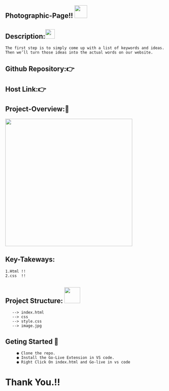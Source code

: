 ## Photographic-Page!!   <img src="https://graphicriver.img.customer.envatousercontent.com/files/60329664/Photography+Logo+Template+Preview.jpg?auto=compress%2Cformat&fit=crop&crop=top&w=590&h=590&s=3bfac6da5de53beca3f6d861b55e061a.jpg" width="40" height="40" />

## Description:<img src="https://pic.onlinewebfonts.com/svg/img_285272.png" width="30" height="30" />
    The first step is to simply come up with a list of keywords and ideas. Then we’ll turn those ideas into the actual words on our website.
    

## Github Repository:👉


## Host Link:👉


## Project-Overview:🎦

<img src="https://user-images.githubusercontent.com/108171444/180623393-f38dbb30-60a6-481c-afbb-ed8d0bc72b1b.jpeg"  width="400" height="400" />




## Key-Takeways:
    1.Html !!
    2.css  !!
    
    
    
    
## Project Structure: <img src="https://www.crushpixel.com/big-static18/preview4/project-template-rgb-color-icon-2925566.jpg" width="50" height="50" />
       --> index.html
       --> css
       --> style.css
       --> image.jpg
       
       
       
       
 ## Geting Started 🤞
         ● Clone the repo.
         ● Install the Go-Live Extension in VS code.
         ● Right Click On index.html and Go-live in vs code
         
         
 # Thank You.!!        
       
       
